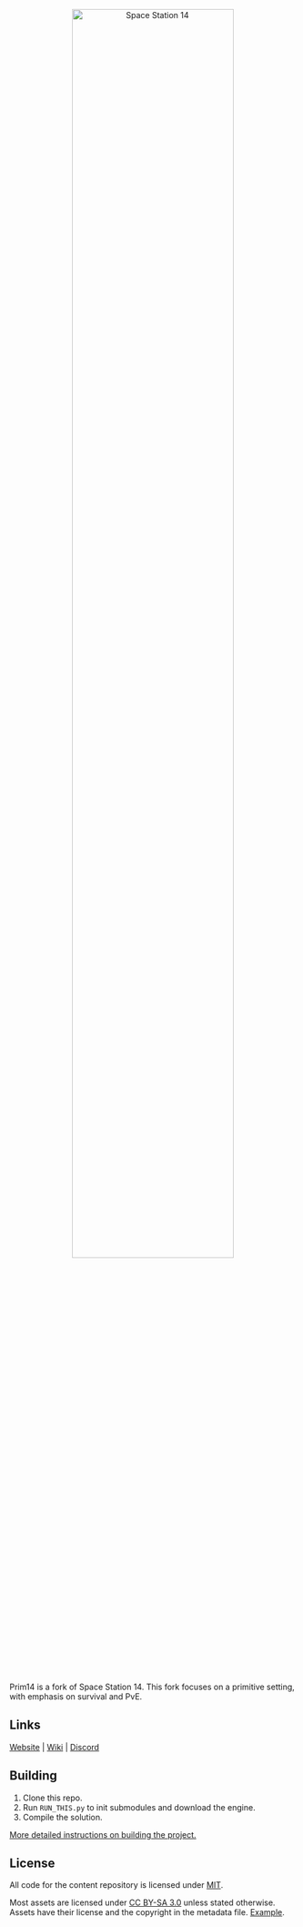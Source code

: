 <p align="center"> <img alt="Space Station 14" style='height: 75%; width: 75%; object-fit: cover' src="" /></p>



Prim14 is a fork of Space Station 14. 
This fork focuses on a primitive setting, with emphasis on survival and PvE.

## Links

[Website]() | [Wiki]() | [Discord](https://discord.gg/9JzQeWpkew)

## Building

1. Clone this repo.
2. Run `RUN_THIS.py` to init submodules and download the engine.
3. Compile the solution.

[More detailed instructions on building the project.](https://docs.spacestation14.io/getting-started/dev-setup)

## License

All code for the content repository is licensed under [MIT](https://github.com/space-wizards/space-station-14/blob/master/LICENSE.TXT).

Most assets are licensed under [CC BY-SA 3.0](https://creativecommons.org/licenses/by-sa/3.0/) unless stated otherwise. Assets have their license and the copyright in the metadata file. [Example](https://github.com/space-wizards/space-station-14/blob/master/Resources/Textures/Objects/Tools/crowbar.rsi/meta.json).
